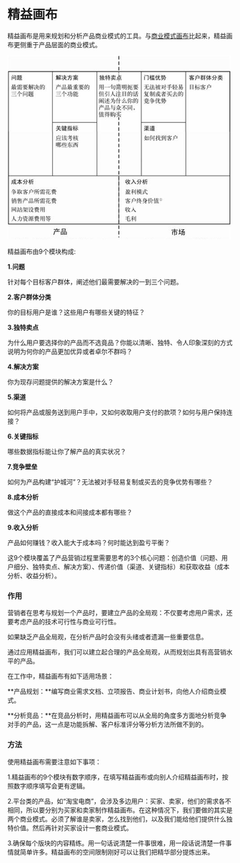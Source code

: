 # 精益画布 #

精益画布是用来规划和分析产品商业模式的工具。与[商业模式画布](/util/businessModelCanvas.md)比起来，精益画布更侧重于产品层面的商业模式。

<p class="my-4d5 d-flex justify-content-center align-items-center">
<img src="images/leanCanvas.jpg" />
</p>

精益画布由9个模块构成:

**1.问题**

针对每个目标客户群体，阐述他们最需要解决的一到三个问题。

**2.客户群体分类**

你的目标用户是谁？这些用户有哪些关键的特征？

**3.独特卖点**

为什么用户要选择你的产品而不选竟品？你能以清晰、独特、令人印象深刻的方式说明为何你的产品更加优异或者卓尔不群吗？

**4.解决方案**

你为现存问题提供的解决方案是什么？

**5.渠道**

如何将产品或服务送到用户手中，又如何收取用户支付的款项？如何与用户保持连接？

**6.关键指标**

哪些数据指标能让你了解产品的真实状况？

**7.竞争壁垒**

如何为产品构建“护城河”？无法被对手轻易复制或买去的竞争优势有哪些？

**8.成本分析**

做这个产品的直接成本和间接成本都有哪些？

**9.收入分析**

产品如何赚钱？收入能大于成本吗？何时能达到盈亏平衡？

这9个模块覆盖了产品营销过程里需要思考的3个核心问题：创造价值（问题、用户细分、独特卖点、解决方案）、传递价值（渠道、关键指标）和获取收益（成本分析、收益分析）。

### 作用 ###

营销者在思考与规划一个产品时，要建立产品的全局观：不仅要考虑用户需求，还要考虑产品的技术可行性与商业可行性。

如果缺乏产品全局观，在分析产品时会没有头绪或者遗漏一些重要信息。

通过应用精益画布，我们可以建立起合理的产品全局观，从而规划出具有高营销水平的产品。

在工作中，精益画布有如下适用场景：

**产品规划：**编写商业需求文档、立项报告、商业计划书，向他人介绍商业模式。

**分析竞品：**在竞品分析时，用精益画布可以从全局的角度多方面地分析竞争对手的产品，这一点是功能拆解、客户标准评分等分析方法所做不到的。

### 方法 ###

使用精益画布需要注意如下事项：

1.精益画布的9个模块有数字顺序，在填写精益画布或向别人介绍精益画布时，按照数字顺序填写会更有逻辑。

2.平台类的产品，如“淘宝电商”，会涉及多边用户：买家、卖家，他们的需求各不相同，所以要分别为买家和卖家制作精益画布。在这种情况下，我们要做的其实是两个商业模式。必须了解谁是卖家，怎么找到他们，以及我们能给他们提供什么独特价值。然后再针对买家设计一套商业模式。

3.确保每个版块的内容精练。用一句话说清楚一件事很难，用一段话说清楚一件事情就简单许多。精益画布的空间限制刚好可以让我们把精华部分提炼出来。